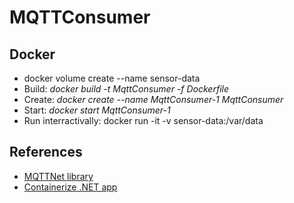 # MQTTConsumer

## Docker
 - docker volume create --name sensor-data
 - Build: *docker build -t MqttConsumer -f Dockerfile*
 - Create: *docker create --name MqttConsumer-1 MqttConsumer*
 - Start: *docker start MqttConsumer-1*
 - Run interractivally: docker run -it -v sensor-data:/var/data
## References
 - [MQTTNet library](https://github.com/chkr1011/MQTTnet)
 - [Containerize .NET app](https://docs.microsoft.com/en-us/dotnet/core/docker/build-container?tabs=linux)